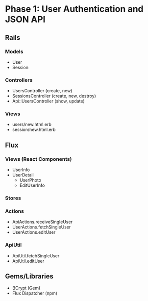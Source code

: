 # Phase 1: User Authentication and JSON API

## Rails
### Models
* User
* Session

### Controllers
* UsersController (create, new)
* SessionsController (create, new, destroy)
* Api::UsersController (show, update)

### Views
* users/new.html.erb
* session/new.html.erb

## Flux
### Views (React Components)
* UserInfo
* UserDetail
  - UserPhoto
  - EditUserInfo

### Stores

### Actions
* ApiActions.receiveSingleUser
* UserActions.fetchSingleUser
* UserActions.editUser

### ApiUtil
* ApiUtil.fetchSingleUser
* ApiUtil.editUser

## Gems/Libraries
* BCrypt (Gem)
* Flux Dispatcher (npm)
